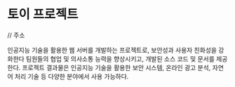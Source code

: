 # 토이 프로젝트 

// 주소

인공지능 기술을 활용한 웹 서버를 개발하는 프로젝트로, 보안성과 사용자 친화성을 강화한다 
팀원들의 협업 및 의사소통 능력을 향상시키고, 개발된 소스 코드 및 문서를 제공한다.
프로젝트 결과물은 인공지능 기술을 활용한 보안 시스템, 온라인 광고 분석, 자연어 처리 기술 등 다양한 분야에서 사용 가능하다.
